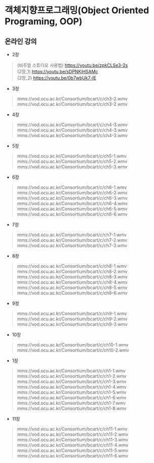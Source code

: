 # 객체지향프로그래밍(Object Oriented Programing, OOP)
## 온라인 강의

* 2장
> (비주얼 스튜디오 사용법) https://youtu.be/zpkCLSe3-2s <br/>
> (2장_1) https://youtu.be/sDPNKiHSAMc <br/>
> (2장_2) https://youtu.be/0b7wbUk7-lE <br/>

* 3장
> mms://vod.ocu.ac.kr/Consortium/bcart/c/ch3-2.wmv <br/>
> mms://vod.ocu.ac.kr/Consortium/bcart/c/ch3-2.wmv <br/>

* 4장
> mms://vod.ocu.ac.kr/Consortium/bcart/c/ch4-3.wmv <br/>
> mms://vod.ocu.ac.kr/Consortium/bcart/c/ch4-3.wmv <br/>
> mms://vod.ocu.ac.kr/Consortium/bcart/c/ch4-3.wmv <br/>

* 5장
> mms://vod.ocu.ac.kr/Consortium/bcart/c/ch5-1.wmv <br/>
> mms://vod.ocu.ac.kr/Consortium/bcart/c/ch5-2.wmv <br/>
> mms://vod.ocu.ac.kr/Consortium/bcart/c/ch5-3.wmv <br/>

* 6장
> mms://vod.ocu.ac.kr/Consortium/bcart/c/ch6-1.wmv <br/>
> mms://vod.ocu.ac.kr/Consortium/bcart/c/ch6-2.wmv <br/> 
> mms://vod.ocu.ac.kr/Consortium/bcart/c/ch6-3.wmv <br/>
> mms://vod.ocu.ac.kr/Consortium/bcart/c/ch6-4.wmv <br/>
> mms://vod.ocu.ac.kr/Consortium/bcart/c/ch6-5.wmv <br/>
> mms://vod.ocu.ac.kr/Consortium/bcart/c/ch6-6.wmv <br/>

* 7장
> mms://vod.ocu.ac.kr/Consortium/bcart/c/ch7-1.wmv <br/>
> mms://vod.ocu.ac.kr/Consortium/bcart/c/ch7-2.wmv <br/>
> mms://vod.ocu.ac.kr/Consortium/bcart/c/ch7-3.wmv <br/>

* 8장
> mms://vod.ocu.ac.kr/Consortium/bcart/c/ch8-1.wmv <br/>
> mms://vod.ocu.ac.kr/Consortium/bcart/c/ch8-2.wmv <br/>
> mms://vod.ocu.ac.kr/Consortium/bcart/c/ch8-3.wmv <br/>
> mms://vod.ocu.ac.kr/Consortium/bcart/c/ch8-4.wmv <br/>
> mms://vod.ocu.ac.kr/Consortium/bcart/c/ch8-5.wmv <br/>
> mms://vod.ocu.ac.kr/Consortium/bcart/c/ch8-6.wmv <br/>

* 9장
> mms://vod.ocu.ac.kr/Consortium/bcart/c/ch9-1.wmv <br/>
> mms://vod.ocu.ac.kr/Consortium/bcart/c/ch9-2.wmv <br/>
> mms://vod.ocu.ac.kr/Consortium/bcart/c/ch9-3.wmv <br/>

* 10장
> mms://vod.ocu.ac.kr/Consortium/bcart/c/ch10-1.wmv <br/>
> mms://vod.ocu.ac.kr/Consortium/bcart/c/ch10-2.wmv <br/>

* 1장
> mms://vod.ocu.ac.kr/Consortium/bcart/c/ch1-1.wmv <br/>
> mms://vod.ocu.ac.kr/Consortium/bcart/c/ch1-2.wmv <br/>
> mms://vod.ocu.ac.kr/Consortium/bcart/c/ch1-3.wmv <br/>
> mms://vod.ocu.ac.kr/Consortium/bcart/c/ch1-4.wmv <br/>
> mms://vod.ocu.ac.kr/Consortium/bcart/c/ch1-5.wmv <br/>
> mms://vod.ocu.ac.kr/Consortium/bcart/c/ch1-6.wmv <br/>
> mms://vod.ocu.ac.kr/Consortium/bcart/c/ch1-7.wmv <br/>
> mms://vod.ocu.ac.kr/Consortium/bcart/c/ch1-8.wmv <br/>

* 11장
> mms://vod.ocu.ac.kr/Consortium/bcart/c/ch11-1.wmv <br/>
> mms://vod.ocu.ac.kr/Consortium/bcart/c/ch11-2.wmv <br/>
> mms://vod.ocu.ac.kr/Consortium/bcart/c/ch11-3.wmv <br/>
> mms://vod.ocu.ac.kr/Consortium/bcart/c/ch11-4.wmv <br/>
> mms://vod.ocu.ac.kr/Consortium/bcart/c/ch11-5.wmv <br/>
> mms://vod.ocu.ac.kr/Consortium/bcart/c/ch11-6.wmv <br/>
